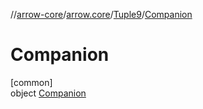 //[arrow-core](../../../../index.md)/[arrow.core](../../index.md)/[Tuple9](../index.md)/[Companion](index.md)

# Companion

[common]\
object [Companion](index.md)
